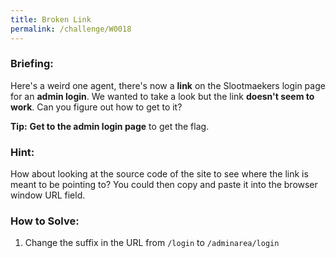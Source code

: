 ```yaml
---
title: Broken Link
permalink: /challenge/W0018
---
```


### Briefing: 
Here's a weird one agent, there's now a **link** on the Slootmaekers login page for an **admin login**. We wanted to take a look but the link **doesn't seem to work**. Can you figure out how to get to it?

**Tip:** **Get to the admin login page** to get the flag.

### Hint:
How about looking at the source code of the site to see where the link is meant to be pointing to? You could then copy and paste it into the browser window URL field.

### How to Solve: 
1. Change the suffix in the URL from `/login` to `/adminarea/login`